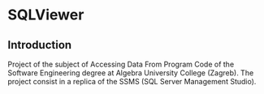 # SQLViewer
## Introduction
Project of the subject of Accessing Data From Program Code of the Software Engineering degree at Algebra University College (Zagreb). The project consist in a  replica of the SSMS (SQL Server Management Studio).
